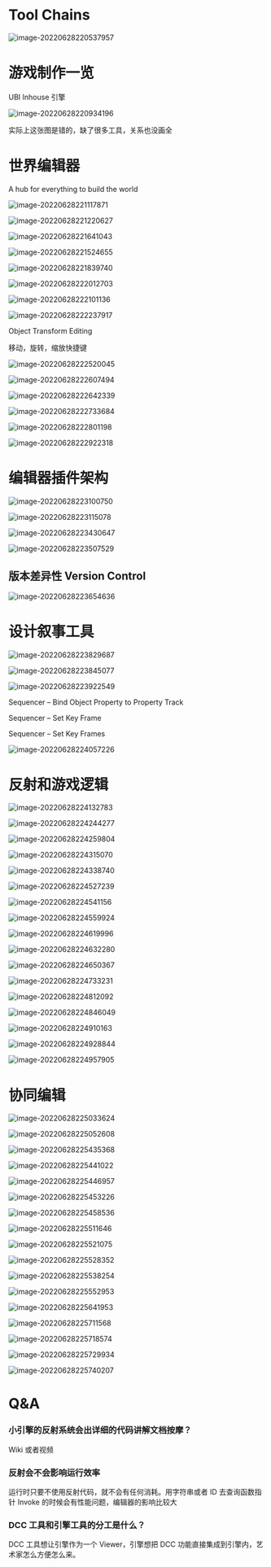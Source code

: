 # Tool Chains

![image-20220628220537957](Media/14_引擎工具链高级概念与应用/image-20220628220537957.png)

# 游戏制作一览

UBI Inhouse 引擎

![image-20220628220934196](Media/14_引擎工具链高级概念与应用/image-20220628220934196.png)

实际上这张图是错的，缺了很多工具，关系也没画全

# 世界编辑器

A hub for everything to build the world

![image-20220628221117871](Media/14_引擎工具链高级概念与应用/image-20220628221117871.png)

![image-20220628221220627](Media/14_引擎工具链高级概念与应用/image-20220628221220627.png)

![image-20220628221641043](Media/14_引擎工具链高级概念与应用/image-20220628221641043.png)

![image-20220628221524655](Media/14_引擎工具链高级概念与应用/image-20220628221524655.png)

![image-20220628221839740](Media/14_引擎工具链高级概念与应用/image-20220628221839740.png)

![image-20220628222012703](Media/14_引擎工具链高级概念与应用/image-20220628222012703.png)

![image-20220628222101136](Media/14_引擎工具链高级概念与应用/image-20220628222101136.png)

![image-20220628222237917](Media/14_引擎工具链高级概念与应用/image-20220628222237917.png)

Object Transform Editing

移动，旋转，缩放快捷键

![image-20220628222520045](Media/14_引擎工具链高级概念与应用/image-20220628222520045.png)

![image-20220628222607494](Media/14_引擎工具链高级概念与应用/image-20220628222607494.png)

![image-20220628222642339](Media/14_引擎工具链高级概念与应用/image-20220628222642339.png)

![image-20220628222733684](Media/14_引擎工具链高级概念与应用/image-20220628222733684.png)

![image-20220628222801198](Media/14_引擎工具链高级概念与应用/image-20220628222801198.png)

![image-20220628222922318](Media/14_引擎工具链高级概念与应用/image-20220628222922318.png)



# 编辑器插件架构

![image-20220628223100750](Media/14_引擎工具链高级概念与应用/image-20220628223100750.png)

![image-20220628223115078](Media/14_引擎工具链高级概念与应用/image-20220628223115078.png)

![image-20220628223430647](Media/14_引擎工具链高级概念与应用/image-20220628223430647.png)

![image-20220628223507529](Media/14_引擎工具链高级概念与应用/image-20220628223507529.png)

## 版本差异性 Version Control

![image-20220628223654636](Media/14_引擎工具链高级概念与应用/image-20220628223654636.png)

# 设计叙事工具

![image-20220628223829687](Media/14_引擎工具链高级概念与应用/image-20220628223829687.png)

![image-20220628223845077](Media/14_引擎工具链高级概念与应用/image-20220628223845077.png)

![image-20220628223922549](Media/14_引擎工具链高级概念与应用/image-20220628223922549.png)

Sequencer – Bind Object Property to Property Track

Sequencer – Set Key Frame

Sequencer – Set Key Frames

![image-20220628224057226](Media/14_引擎工具链高级概念与应用/image-20220628224057226.png)

# 反射和游戏逻辑

![image-20220628224132783](Media/14_引擎工具链高级概念与应用/image-20220628224132783.png)

![image-20220628224244277](Media/14_引擎工具链高级概念与应用/image-20220628224244277.png)

![image-20220628224259804](Media/14_引擎工具链高级概念与应用/image-20220628224259804.png)

![image-20220628224315070](Media/14_引擎工具链高级概念与应用/image-20220628224315070.png)

![image-20220628224338740](Media/14_引擎工具链高级概念与应用/image-20220628224338740.png)

![image-20220628224527239](Media/14_引擎工具链高级概念与应用/image-20220628224527239.png)

![image-20220628224541156](Media/14_引擎工具链高级概念与应用/image-20220628224541156.png)

![image-20220628224559924](Media/14_引擎工具链高级概念与应用/image-20220628224559924.png)

![image-20220628224619996](Media/14_引擎工具链高级概念与应用/image-20220628224619996.png)

![image-20220628224632280](Media/14_引擎工具链高级概念与应用/image-20220628224632280.png)

![image-20220628224650367](Media/14_引擎工具链高级概念与应用/image-20220628224650367.png)

![image-20220628224733231](Media/14_引擎工具链高级概念与应用/image-20220628224733231.png)

![image-20220628224812092](Media/14_引擎工具链高级概念与应用/image-20220628224812092.png)

![image-20220628224846049](Media/14_引擎工具链高级概念与应用/image-20220628224846049.png)

![image-20220628224910163](Media/14_引擎工具链高级概念与应用/image-20220628224910163.png)

![image-20220628224928844](Media/14_引擎工具链高级概念与应用/image-20220628224928844.png)

![image-20220628224957905](Media/14_引擎工具链高级概念与应用/image-20220628224957905.png)



# 协同编辑

![image-20220628225033624](Media/14_引擎工具链高级概念与应用/image-20220628225033624.png)

![image-20220628225052608](Media/14_引擎工具链高级概念与应用/image-20220628225052608.png)

![image-20220628225435368](Media/14_引擎工具链高级概念与应用/image-20220628225435368.png)

![image-20220628225441022](Media/14_引擎工具链高级概念与应用/image-20220628225441022.png)

![image-20220628225446957](Media/14_引擎工具链高级概念与应用/image-20220628225446957.png)

![image-20220628225453226](Media/14_引擎工具链高级概念与应用/image-20220628225453226.png)

![image-20220628225458536](Media/14_引擎工具链高级概念与应用/image-20220628225458536.png)

![image-20220628225511646](Media/14_引擎工具链高级概念与应用/image-20220628225511646.png)

![image-20220628225521075](Media/14_引擎工具链高级概念与应用/image-20220628225521075.png)

![image-20220628225528352](Media/14_引擎工具链高级概念与应用/image-20220628225528352.png)

![image-20220628225538254](Media/14_引擎工具链高级概念与应用/image-20220628225538254.png)

![image-20220628225552953](Media/14_引擎工具链高级概念与应用/image-20220628225552953.png)

![image-20220628225641953](Media/14_引擎工具链高级概念与应用/image-20220628225641953.png)

![image-20220628225711568](Media/14_引擎工具链高级概念与应用/image-20220628225711568.png)

![image-20220628225718574](Media/14_引擎工具链高级概念与应用/image-20220628225718574.png)

![image-20220628225729934](Media/14_引擎工具链高级概念与应用/image-20220628225729934.png)

![image-20220628225740207](Media/14_引擎工具链高级概念与应用/image-20220628225740207.png)



# Q&A

### 小引擎的反射系统会出详细的代码讲解文档按摩？

Wiki 或者视频

### 反射会不会影响运行效率

运行时只要不使用反射代码，就不会有任何消耗。用字符串或者 ID 去查询函数指针 Invoke 的时候会有性能问题，编辑器的影响比较大

### DCC 工具和引擎工具的分工是什么？

DCC 工具想让引擎作为一个 Viewer，引擎想把 DCC 功能直接集成到引擎内，艺术家怎么方便怎么来。

